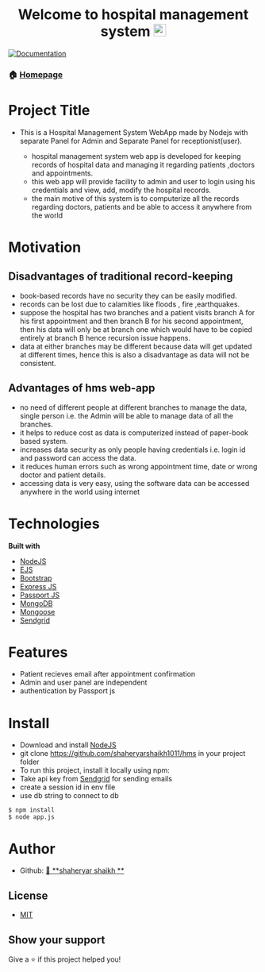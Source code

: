 <h1 align="center">Welcome to hospital management system  <img src="https://media.giphy.com/media/hvRJCLFzcasrR4ia7z/giphy.gif" width="25px"></h1>
<p>
  <a href="https://github.com/shaheryarshaikh1011/hms#readme" target="_blank">
    <img alt="Documentation" src="https://img.shields.io/badge/documentation-yes-brightgreen.svg" />
  </a>
</p>

### 🏠 [Homepage](https://github.com/shaheryarshaikh1011/hms)

# Project Title
* This is a Hospital Management System WebApp made by Nodejs with separate Panel for Admin and Separate Panel for receptionist(user).

  *	 hospital management system web app is developed for keeping records of hospital data and managing it regarding patients ,doctors and appointments.
  *	 this web app will provide facility to admin and user to login using his credentials and view, add, modify the hospital records.
  *	 the main motive of this system is to computerize all the records regarding doctors, patients and be able to access it anywhere from the world



# Motivation

## Disadvantages of traditional record-keeping

* 	book-based records have no security they can be easily modified.
* 	records can be lost due to calamities like floods , fire ,earthquakes.
* 	suppose the hospital has two branches and a patient visits branch A for his first appointment and then branch B for his second appointment, then his data will only be at branch one which would have to be copied entirely at branch B  hence recursion issue happens.
* data at either branches may be different because data will get updated at different times, hence this is also a disadvantage as data will not be consistent.

## Advantages of hms web-app

* no need of different people at different branches to manage the data, single person i.e. the Admin  will be able to manage data of all the branches.
* it helps to reduce cost as data is computerized instead of paper-book  based system.
* increases data security as only people having credentials i.e. login id and password can access the data.
* it reduces human errors such as wrong appointment time, date or wrong doctor and patient details.
* accessing data is very easy, using the software data can be accessed anywhere in the world using internet



# Technologies

<b>Built with</b>

- [NodeJS](https://nodejs.org/en/)
- [EJS](https://ejs.co/)
- [Bootstrap](https://getbootstrap.com/)
- [Express JS](https://expressjs.com/)
- [Passport JS](http://www.passportjs.org/)
- [MongoDB](https://www.mongodb.com/)
- [Mongoose](https://mongoosejs.com/)
- [Sendgrid](https://sendgrid.com/)


# Features

* Patient recieves email after appointment confirmation
* Admin and user panel are independent
* authentication by Passport js


# Install

* Download and install [NodeJS](https://nodejs.org/en/)
* git clone https://github.com/shaheryarshaikh1011/hms in your project folder
* To run this project, install it locally using npm:
* Take api key from [Sendgrid](https://sendgrid.com/) for sending emails 
* create a session id in env file
* use db string to connect to db


```
$ npm install
$ node app.js

```



# Author



* Github: [👤 **shaheryar shaikh **](https://github.com/shaheryarshaikh1011)

## License

- [MIT](https://github.com/shaheryarshaikh1011/hms/blob/master/LICENSE)

## Show your support

Give a ⭐️ if this project helped you!








